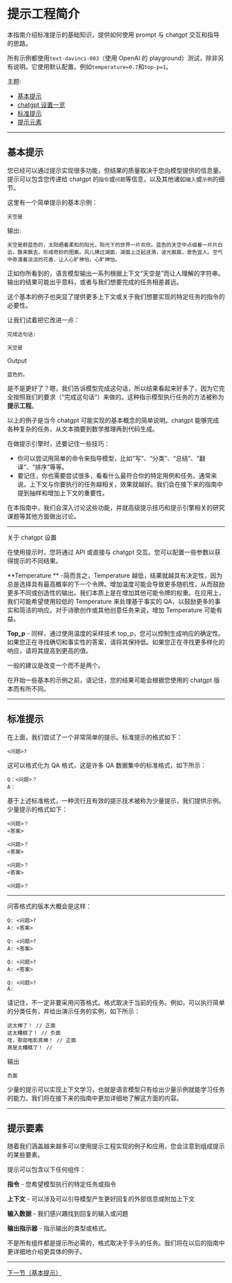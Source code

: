 # 提示工程简介

本指南介绍标准提示的基础知识，提供如何使用 prompt 与 chatgpt 交互和指导的思路。

所有示例都使用`text-davinci-003`（使用 OpenAI 的 playground）测试，除非另有说明。它使用默认配置，例如`temperature=0.7`和`top-p=1`。

主题:

- [基本提示](#basic-prompts)
- [chatgpt 设置一览](#a-word-on-llm-settings)
- [标准提示](#standard-prompts)
- [提示元素](#elements-of-a-prompt)

---

## 基本提示

您已经可以通过提示实现很多功能，但结果的质量取决于您向模型提供的信息量。提示可以包含您传递给 chatgpt 的`指令`或`问题`等信息，以及其他诸如`输入`或`示例`的细节。

这里有一个简单提示的基本示例：

```
天空是
```

输出:

```
天空是蔚蓝色的，太阳晒着柔和的阳光，阳光下的世界一片欢欣。蓝色的天空中点缀着一片片白云，飘来飘去，形成奇妙的图案。风儿拂过湖面，湖面上泛起涟漪，波光粼粼，景色宜人。空气中弥漫着淡淡的花香，让人心旷神怡，心旷神怡。
```

正如你所看到的，语言模型输出一系列根据上下文“天空是”而让人理解的字符串。输出的结果可能出乎意料，或者与我们想要完成的任务相差甚远。

这个基本的例子也突显了提供更多上下文或关于我们想要实现的特定任务的指令的必要性。

让我们试着把它改进一点：

```
完成这句话:

天空是
```

Output

```
蓝色的。
```

是不是更好了？嗯，我们告诉模型完成这句话，所以结果看起来好多了，因为它完全按照我们的要求（“完成这句话”）来做的。这种指示模型执行任务的方法被称为**提示工程**。

以上的例子是当今 chatgpt 可能实现的基本概念的简单说明。chatgpt 能够完成各种复杂的任务，从文本摘要到数学推理再到代码生成。

在做提示引擎时，还要记住一些技巧：

- 你可以尝试用简单的命令来指导模型，比如“写”、“分类”、“总结”、“翻译”、“排序”等等。
- 要记住，你也需要尝试很多，看看什么最符合你的特定用例和任务。通常来说，上下文与你要执行的任务越相关，效果就越好。我们会在接下来的指南中提到抽样和增加上下文的重要性。

在本指南中，我们会深入讨论这些功能，并就高级提示技巧和提示引擎相关的研究课题等其他方面做出讨论。

---

关于 chatgpt 设置

在使用提示时，您将通过 API 或直接与 chatgpt 交互。您可以配置一些参数以获得提示的不同结果。

**Temperature ** -简而言之，Temperature 越低，结果就越具有决定性，因为总是选择具有最高概率的下一个令牌。增加温度可能会导致更多随机性，从而鼓励更多不同或创造性的输出。我们本质上是在增加其他可能令牌的权重。在应用上，我们可能希望使用较低的 Temperature 来处理基于事实的 QA，以鼓励更多的事实和简洁的响应。对于诗歌创作或其他创意任务来说，增加 Temperature 可能有益。

**Top_p** - 同样，通过使用温度的采样技术 top_p，您可以控制生成响应的确定性。如果您正在寻找确切和事实性的答案，请将其保持低。如果您正在寻找更多样化的响应，请将其提高到更高的值。

一般的建议是改变一个而不是两个。

在开始一些基本的示例之前，请记住，您的结果可能会根据您使用的 chatgpt 版本而有所不同。

---

## 标准提示

在上面，我们尝试了一个非常简单的提示。标准提示的格式如下：

```
<问题>?
```

这可以格式化为 QA 格式，这是许多 QA 数据集中的标准格式，如下所示：

```
Q：<问题>？
A：
```

基于上述标准格式，一种流行且有效的提示技术被称为少量提示，我们提供示例。少量提示的格式如下：

```
<问题>？
<答案>

<问题>？
<答案>

<问题>？
<答案>

<问题>？

```

---

问答格式的版本大概会是这样：

```
Q: <问题>?
A: <答案>

Q: <问题>?
A: <答案>

Q: <问题>?
A: <答案>

Q: <问题>?
A:
```

请记住，不一定非要采用问答格式。格式取决于当前的任务。例如，可以执行简单的分类任务，并给出演示任务的实例，如下所示：

```
这太棒了！ // 正面
这太糟糕了！ // 负面
哇，那部电影真棒！ // 正面
真是太糟糕了！ //
```

输出

```
负面
```

少量的提示可以实现上下文学习，也就是语言模型只有给出少量示例就能学习任务的能力。我们将在接下来的指南中更加详细地了解这方面的内容。

---

## 提示要素

随着我们涵盖越来越多可以使用提示工程实现的例子和应用，您会注意到组成提示的某些要素。

提示可以包含以下任何组件：

**指令** - 您希望模型执行的特定任务或指令

**上下文** - 可以涉及可以引导模型产生更好回复的外部信息或附加上下文

**输入数据** - 我们感兴趣找到回复的输入或问题

**输出指示器** - 指示输出的类型或格式。

不是所有组件都是提示所必需的，格式取决于手头的任务。我们将在以后的指南中更详细地介绍更具体的例子。

---

[下一节（基本提示）](./prompts-basic-usage.md)
